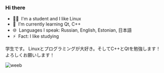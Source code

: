 ### Hi there

- 🧑‍🦲 &nbsp;I'm a student and I like Linux
- 🌱 &nbsp;I’m currently learning Qt, C++
- 🌐 &nbsp;Languages I speak: Russian, English, Estonian, 日本語
- ⚡ &nbsp;Fact: I like studying

学生です。
Linuxとプログラミングが大好き。そしてC++とQtを勉強します！
よろしくお願いします！

![weeb](https://c.tenor.com/BJ-9w-MUVCMAAAAC/tis100-sad.gif)


